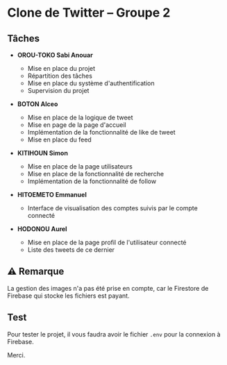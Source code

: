 #  Clone de Twitter – Groupe 2

##  Tâches

- **OROU-TOKO Sabi Anouar**  
  - Mise en place du projet  
  - Répartition des tâches  
  - Mise en place du système d'authentification  
  - Supervision du projet

- **BOTON Alceo**  
  - Mise en place de la logique de tweet  
  - Mise en page de la page d'accueil  
  - Implémentation de la fonctionnalité de like de tweet  
  - Mise en place du feed

- **KITIHOUN Simon**  
  - Mise en place de la page utilisateurs  
  - Mise en place de la fonctionnalité de recherche  
  - Implémentation de la fonctionnalité de follow

- **HITOEMETO Emmanuel**  
  - Interface de visualisation des comptes suivis par le compte connecté

- **HODONOU Aurel**  
  - Mise en place de la page profil de l'utilisateur connecté  
  - Liste des tweets de ce dernier

## ⚠ Remarque

La gestion des images n'a pas été prise en compte, car le Firestore de Firebase qui stocke les fichiers est payant.

##  Test

Pour tester le projet, il vous faudra avoir le fichier `.env` pour la connexion à Firebase.

Merci.

